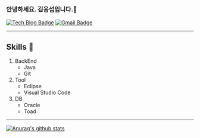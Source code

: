 ### 안녕하세요. 김웅섭입니다.👋
[![Tech Blog Badge](http://img.shields.io/badge/-Tech%20blog-black?style=flat-square&logo=github&link=https://zzsza.github.io/)](https://zzsza.github.io/)
[![Gmail Badge](https://img.shields.io/badge/Gmail-d14836?style=flat-square&logo=Gmail&logoColor=white&link=mailto:rladndtjq913@gmail.com)](mailto:rladndtjq913@gmail.com)

- - -

## Skills 👀
1. BackEnd
   * Java
   * Git
2. Tool
   * Eclipse
   * Visual Studio Code
3. DB
   * Oracle
   * Toad

- - -

[![Anurag's github stats](https://github-readme-stats.vercel.app/api?username=Determination-github)](https://github.com/anuraghazra/github-readme-stats)


<!--
**Determination-github/Determination-github** is a ✨ _special_ ✨ repository because its `README.md` (this file) appears on your GitHub profile.

Here are some ideas to get you started:

- 🔭 I’m currently working on ...
- 🌱 I’m currently learning ...
- 👯 I’m looking to collaborate on ...
- 🤔 I’m looking for help with ...
- 💬 Ask me about ...
- 📫 How to reach me: ...
- 😄 Pronouns: ...
- ⚡ Fun fact: ...
-->
